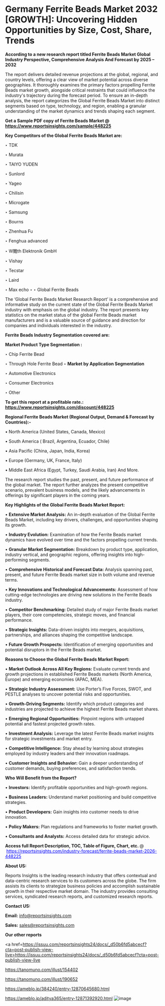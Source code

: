 # Germany Ferrite Beads Market 2032 [GROWTH]: Uncovering Hidden Opportunities by Size, Cost, Share, Trends

<strong>According to a new research report titled Ferrite Beads Market Global Industry Perspective, Comprehensive Analysis And Forecast by 2025 – 2032</strong>

The report delivers detailed revenue projections at the global, regional, and country levels, offering a clear view of market potential across diverse geographies. It thoroughly examines the primary factors propelling Ferrite Beads market growth, alongside critical restraints that could influence the industry's trajectory during the forecast period. To ensure an in-depth analysis, the report categorizes the Global Ferrite Beads Market into distinct segments based on type, technology, and region, enabling a granular understanding of the market dynamics and trends shaping each segment.

<strong>Get a Sample PDF copy of Ferrite Beads Market </strong><strong>@<a href=https://www.reportsinsights.com/sample/448225 style=color:#0000ff;> https://www.reportsinsights.com/sample/448225</a></strong></font>

<strong>Key Competitors of the Global Ferrite Beads Market are:</strong>

‣ TDK

‣ Murata

‣ TAIYO YUDEN

‣ Sunlord

‣ Yageo

‣ Chilisin

‣ Microgate

‣ Samsung

‣ Bourns

‣ Zhenhua Fu

‣ Fenghua advanced

‣ W黵th Elektronik GmbH

‣ Vishay

‣ Tecstar

‣ Laird

‣ Max echo
‣ 
‣ Global Ferrite Beads

The ‘Global Ferrite Beads Market Research Report’ is a comprehensive and informative study on the current state of the Global Ferrite Beads Market industry with emphasis on the global industry. The report presents key statistics on the market status of the global Ferrite Beads market manufacturers and is a valuable source of guidance and direction for companies and individuals interested in the industry.

<strong>Ferrite Beads Industry Segmentation covered are:</strong>

<strong>Market Product Type Segmentation :</strong>

‣ Chip Ferrite Bead

‣ Through Hole Ferrite Bead
‣ 
<strong>Market by Application Segmentation</strong>

‣ Automotive Electronics

‣ Consumer Electronics

‣ Other

<strong>To get this report at a profitable rate.: <a href=https://www.reportsinsights.com/discount/448225 style=color:#0000ff;>https://www.reportsinsights.com/discount/448225</a></strong></font>

<strong>Regional Ferrite Beads Market (Regional Output, Demand &amp; Forecast by Countries):-</strong>

• North America (United States, Canada, Mexico)

• South America ( Brazil, Argentina, Ecuador, Chile)

• Asia Pacific (China, Japan, India, Korea)

• Europe (Germany, UK, France, Italy)

• Middle East Africa (Egypt, Turkey, Saudi Arabia, Iran) And More.

The research report studies the past, present, and future performance of the global market. The report further analyzes the present competitive scenario, prevalent business models, and the likely advancements in offerings by significant players in the coming years.

<strong>Key Highlights of the Global Ferrite Beads Market Report:</strong>

• <strong>Extensive Market Analysis:</strong> An in-depth evaluation of the Global Ferrite Beads Market, including key drivers, challenges, and opportunities shaping its growth.

• <strong>Industry Evolution:</strong> Examination of how the Ferrite Beads market dynamics have evolved over time and the factors propelling current trends.

• <strong>Granular Market Segmentation:</strong> Breakdown by product type, application, industry vertical, and geographic regions, offering insights into high-performing segments.

• <strong>Comprehensive Historical and Forecast Data:</strong> Analysis spanning past, present, and future Ferrite Beads market size in both volume and revenue terms.

• <strong>Key Innovations and Technological Advancements:</strong> Assessment of how cutting-edge technologies are driving new solutions in the Ferrite Beads industry.

• <strong>Competitor Benchmarking:</strong> Detailed study of major Ferrite Beads market players, their core competencies, strategic moves, and financial performance.

• <strong>Strategic Insights:</strong> Data-driven insights into mergers, acquisitions, partnerships, and alliances shaping the competitive landscape.

• <strong>Future Growth Prospects:</strong> Identification of emerging opportunities and potential disruptors in the Ferrite Beads market.

<strong>Reasons to Choose the Global Ferrite Beads Market Report:</strong>

• <strong>Market Outlook Across All Key Regions:</strong> Evaluate current trends and growth projections in established Ferrite Beads markets (North America, Europe) and emerging economies (APAC, MEA).

• <strong>Strategic Industry Assessment:</strong> Use Porter’s Five Forces, SWOT, and PESTLE analyses to uncover potential risks and opportunities.

• <strong>Growth-Driving Segments:</strong> Identify which product categories and industries are projected to achieve the highest Ferrite Beads market shares.

• <strong>Emerging Regional Opportunities:</strong> Pinpoint regions with untapped potential and fastest projected growth rates.

• <strong>Investment Analysis:</strong> Leverage the latest Ferrite Beads market insights for strategic investments and market entry.

• <strong>Competitive Intelligence:</strong> Stay ahead by learning about strategies employed by industry leaders and their innovation roadmaps.

• <strong>Customer Insights and Behavior:</strong> Gain a deeper understanding of customer demands, buying preferences, and satisfaction trends.

<strong>Who Will Benefit from the Report?</strong>

• <strong>Investors:</strong> Identify profitable opportunities and high-growth regions.

• <strong>Business Leaders:</strong> Understand market positioning and build competitive strategies.

• <strong>Product Developers:</strong> Gain insights into customer needs to drive innovation.

• <strong>Policy Makers:</strong> Plan regulations and frameworks to foster market growth.

• <strong>Consultants and Analysts:</strong> Access detailed data for strategic advice.
</ul>
<strong>Access full Report Description, TOC, Table of Figure, Chart, etc. </strong>@  <a href=https://reportsinsights.com/industry-forecast/ferrite-beads-market-2026-448225 style=color:#0000ff;>https://reportsinsights.com/industry-forecast/ferrite-beads-market-2026-448225</a></font>

<strong><strong>About US</strong>:</strong>

Reports Insights is the leading research industry that offers contextual and data-centric research services to its customers across the globe. The firm assists its clients to strategize business policies and accomplish sustainable growth in their respective market domain. The industry provides consulting services, syndicated research reports, and customized research reports.

<strong>Contact US:</strong>

<p class=""""><b>Email:</b> <a href=mailto:info@reportsinsights.com>info@reportsinsights.com</a></p>
<p class=""""><b>Sales:</b> <a href=mailto:sales@reportsinsights.com>sales@reportsinsights.com</a></p>

<strong>Our other reports</strong>

<a href=https://issuu.com/reportsinsights24/docs/_d50b6fd5abcecf?cta=post-publish-view-live>https://issuu.com/reportsinsights24/docs/_d50b6fd5abcecf?cta=post-publish-view-live</a>

<a href=https://tanomuno.com/illust/154402>https://tanomuno.com/illust/154402</a>

<a href=https://tanomuno.com/illust/190652>https://tanomuno.com/illust/190652</a>

<a href=https://ameblo.jp/384240/entry-12870645680.html>https://ameblo.jp/384240/entry-12870645680.html</a>

<a href=https://ameblo.jp/aditya365/entry-12871392920.html>https://ameblo.jp/aditya365/entry-12871392920.html</a>
![image](https://github.com/user-attachments/assets/e8a3df64-87c9-4ee6-8ffd-7e40e4802ed3)
